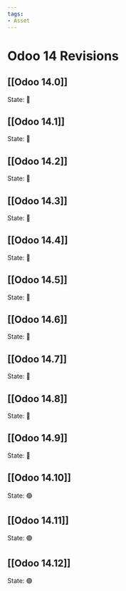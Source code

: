 ```yaml
---
tags:
- Asset
---
```

# Odoo 14 Revisions

## [[Odoo 14.0]]

State: 🔴

## [[Odoo 14.1]]

State: 🔴

## [[Odoo 14.2]]

State: 🔴

## [[Odoo 14.3]]

State: 🔴

##  [[Odoo 14.4]]

State: 🔴

##  [[Odoo 14.5]]

State: 🔴

##  [[Odoo 14.6]]

State: 🔴

##  [[Odoo 14.7]]

State: 🔴

## [[Odoo 14.8]]

State: 🔴

## [[Odoo 14.9]]

State: 🔴

## [[Odoo 14.10]]

State: 🟢

## [[Odoo 14.11]]

State: 🟢

## [[Odoo 14.12]]

State: 🟢


